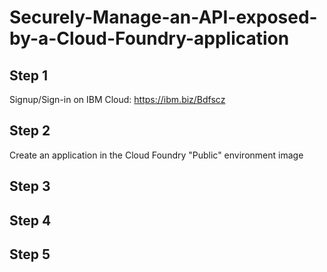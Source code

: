 # Securely-Manage-an-API-exposed-by-a-Cloud-Foundry-application

## Step 1

Signup/Sign-in on IBM Cloud: https://ibm.biz/Bdfscz

## Step 2

Create an application in the Cloud Foundry "Public" environment
image 

## Step 3



## Step 4

## Step 5

